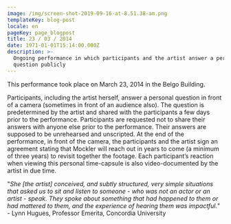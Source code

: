 ```yaml
---
image: /img/screen-shot-2019-09-16-at-8.51.38-am.png
templateKey: blog-post
locale: en
pageKey: page_blogpost
title: 23 / 03 / 2014
date: 1971-01-01T15:14:00.000Z
description: >-
  Ongoing performance in which participants and the artist answer a personal
  question publicly
---
```

This performance took place on March 23, 2014 in the Belgo Building.

Participants, including the artist herself, answer a personal question in front of a camera (sometimes in front of an audience also). The question is predetermined by the artist and shared with the participants a few days prior to the performance. Participants are requested not to share their answers with anyone else prior to the performance. Their answers are supposed to be unrehearsed and unscripted. At the end of the performance, in front of the camera, the participants and the artist sign an agreement stating that Mockler will reach out in years to come (a minimum of three years) to revisit together the footage. Each participant’s reaction when viewing this personal time-capsule is also video-documented by the artist in due time.

"_She \[the artist] conceived, and subtly structured, very simple situations that asked us to sit and listen to someone - who was not an actor or an artist - speak. They spoke about something that had happened to them or had mattered to them, and the experience of hearing them was impactful._" - Lynn Hugues, Professor Emerita, Concordia University
